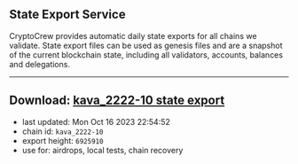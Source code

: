## State Export Service
CryptoCrew provides automatic daily state exports for all chains we validate. State export files can be used as genesis files and are a snapshot of the current blockchain state, including all validators, accounts, balances and delegations.

---
**Download: [kava_2222-10 state export](https://dl.ccvalidators.com/SERVICE/kava/kava_2222-10_export_6925910.json)**
---

- last updated: Mon Oct 16 2023 22:54:52
- chain id: `kava_2222-10`
- export height: `6925910`
- use for: airdrops, local tests, chain recovery
